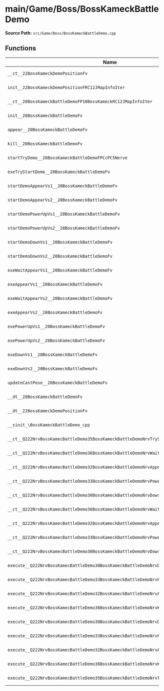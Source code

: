 # main/Game/Boss/BossKameckBattleDemo

**Source Path:** `src/Game/Boss/BossKameckBattleDemo.cpp`

## Functions

| Name | Address | Match % |
|------|---------|---------|
| `__ct__22BossKameckDemoPositionFv` | `0x800387B8` | :white_check_mark: (100.0%) |
| `init__22BossKameckDemoPositionFRC12JMapInfoIter` | `0x80038810` | :x: (87.3%) |
| `__ct__20BossKameckBattleDemoFP10BossKameckRC12JMapInfoIter` | `0x800388EC` | :x: (94.6%) |
| `init__20BossKameckBattleDemoFv` | `0x80038980` | :white_check_mark: (100.0%) |
| `appear__20BossKameckBattleDemoFv` | `0x80038988` | :white_check_mark: (100.0%) |
| `kill__20BossKameckBattleDemoFv` | `0x800389A4` | :white_check_mark: (100.0%) |
| `startTryDemo__20BossKameckBattleDemoFPCcPC5Nerve` | `0x800389C0` | :white_check_mark: (100.0%) |
| `exeTryStartDemo__20BossKameckBattleDemoFv` | `0x80038A48` | :white_check_mark: (100.0%) |
| `startDemoAppearVs1__20BossKameckBattleDemoFv` | `0x80038AA4` | :white_check_mark: (100.0%) |
| `startDemoAppearVs2__20BossKameckBattleDemoFv` | `0x80038AEC` | :white_check_mark: (100.0%) |
| `startDemoPowerUpVs1__20BossKameckBattleDemoFv` | `0x80038B34` | :white_check_mark: (100.0%) |
| `startDemoPowerUpVs2__20BossKameckBattleDemoFv` | `0x80038B44` | :white_check_mark: (100.0%) |
| `startDemoDownVs1__20BossKameckBattleDemoFv` | `0x80038B54` | :white_check_mark: (100.0%) |
| `startDemoDownVs2__20BossKameckBattleDemoFv` | `0x80038B64` | :white_check_mark: (100.0%) |
| `exeWaitAppearVs1__20BossKameckBattleDemoFv` | `0x80038B74` | :white_check_mark: (100.0%) |
| `exeAppearVs1__20BossKameckBattleDemoFv` | `0x80038BE8` | :x: (93.0%) |
| `exeWaitAppearVs2__20BossKameckBattleDemoFv` | `0x80038D78` | :white_check_mark: (100.0%) |
| `exeAppearVs2__20BossKameckBattleDemoFv` | `0x80038DEC` | :x: (93.3%) |
| `exePowerUpVs1__20BossKameckBattleDemoFv` | `0x80038F90` | :x: (94.9%) |
| `exePowerUpVs2__20BossKameckBattleDemoFv` | `0x800390CC` | :x: (94.1%) |
| `exeDownVs1__20BossKameckBattleDemoFv` | `0x80039220` | :x: (93.4%) |
| `exeDownVs2__20BossKameckBattleDemoFv` | `0x80039404` | :x: (93.4%) |
| `updateCastPose__20BossKameckBattleDemoFv` | `0x800395E8` | :white_check_mark: (100.0%) |
| `__dt__20BossKameckBattleDemoFv` | `0x80039674` | :white_check_mark: (100.0%) |
| `__dt__22BossKameckDemoPositionFv` | `0x800396CC` | :x: (95.7%) |
| `__sinit_\BossKameckBattleDemo_cpp` | `0x80039728` | :white_check_mark: (100.0%) |
| `__ct__Q222NrvBossKamecBattleDemo35BossKameckBattleDemoNrvTryStartDemoFv` | `0x8003978C` | :white_check_mark: (100.0%) |
| `__ct__Q222NrvBossKamecBattleDemo36BossKameckBattleDemoNrvWaitAppearVs1Fv` | `0x8003979C` | :white_check_mark: (100.0%) |
| `__ct__Q222NrvBossKamecBattleDemo32BossKameckBattleDemoNrvAppearVs1Fv` | `0x800397AC` | :white_check_mark: (100.0%) |
| `__ct__Q222NrvBossKamecBattleDemo33BossKameckBattleDemoNrvPowerUpVs1Fv` | `0x800397BC` | :white_check_mark: (100.0%) |
| `__ct__Q222NrvBossKamecBattleDemo30BossKameckBattleDemoNrvDownVs1Fv` | `0x800397CC` | :white_check_mark: (100.0%) |
| `__ct__Q222NrvBossKamecBattleDemo36BossKameckBattleDemoNrvWaitAppearVs2Fv` | `0x800397DC` | :white_check_mark: (100.0%) |
| `__ct__Q222NrvBossKamecBattleDemo32BossKameckBattleDemoNrvAppearVs2Fv` | `0x800397EC` | :white_check_mark: (100.0%) |
| `__ct__Q222NrvBossKamecBattleDemo33BossKameckBattleDemoNrvPowerUpVs2Fv` | `0x800397FC` | :white_check_mark: (100.0%) |
| `__ct__Q222NrvBossKamecBattleDemo30BossKameckBattleDemoNrvDownVs2Fv` | `0x8003980C` | :white_check_mark: (100.0%) |
| `execute__Q222NrvBossKamecBattleDemo30BossKameckBattleDemoNrvDownVs2CFP5Spine` | `0x8003981C` | :white_check_mark: (100.0%) |
| `execute__Q222NrvBossKamecBattleDemo33BossKameckBattleDemoNrvPowerUpVs2CFP5Spine` | `0x80039824` | :white_check_mark: (100.0%) |
| `execute__Q222NrvBossKamecBattleDemo32BossKameckBattleDemoNrvAppearVs2CFP5Spine` | `0x8003982C` | :white_check_mark: (100.0%) |
| `execute__Q222NrvBossKamecBattleDemo36BossKameckBattleDemoNrvWaitAppearVs2CFP5Spine` | `0x80039834` | :white_check_mark: (100.0%) |
| `execute__Q222NrvBossKamecBattleDemo30BossKameckBattleDemoNrvDownVs1CFP5Spine` | `0x8003983C` | :white_check_mark: (100.0%) |
| `execute__Q222NrvBossKamecBattleDemo33BossKameckBattleDemoNrvPowerUpVs1CFP5Spine` | `0x80039844` | :white_check_mark: (100.0%) |
| `execute__Q222NrvBossKamecBattleDemo32BossKameckBattleDemoNrvAppearVs1CFP5Spine` | `0x8003984C` | :white_check_mark: (100.0%) |
| `execute__Q222NrvBossKamecBattleDemo36BossKameckBattleDemoNrvWaitAppearVs1CFP5Spine` | `0x80039854` | :white_check_mark: (100.0%) |
| `execute__Q222NrvBossKamecBattleDemo35BossKameckBattleDemoNrvTryStartDemoCFP5Spine` | `0x8003985C` | :white_check_mark: (100.0%) |